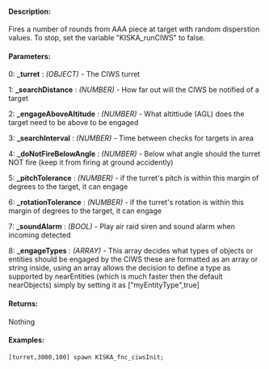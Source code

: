 #### Description:
Fires a number of rounds from AAA piece at target with random disperstion values. To stop, set the variable "KISKA_runCIWS" to false.

#### Parameters:
0: **_turret** : *(OBJECT)* - The CIWS turret

1: **_searchDistance** : *(NUMBER)* - How far out will the CIWS be notified of a target

2: **_engageAboveAltitude** : *(NUMBER)* - What altittiude (AGL) does the target need to be above to be engaged

3: **_searchInterval** : *(NUMBER)* - Time between checks for targets in area

4: **_doNotFireBelowAngle** : *(NUMBER)* - Below what angle should the turret NOT fire (keep it from firing at ground accidently)

5: **_pitchTolerance** : *(NUMBER)* - if the turret's pitch is within this margin of degrees to the target, it can engage

6: **_rotationTolerance** : *(NUMBER)* - if the turret's rotation is within this margin of degrees to the target, it can engage

7: **_soundAlarm** : *(BOOL)* - Play air raid siren and sound alarm when incoming detected

8: **_engageTypes** : *(ARRAY)* - This array decides what types of objects or entities should be engaged by the CIWS
 these are formatted as an array or string inside, using an array allows the
 decision to define a type as supported by nearEntities (which is much faster then the default nearObjects)
 simply by setting it as ["myEntityType",true]

#### Returns:
Nothing

#### Examples:
```sqf
[turret,3000,100] spawn KISKA_fnc_ciwsInit;
```

